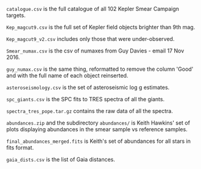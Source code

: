 `catalogue.csv` is the full catalogue of all 102 Kepler Smear Campaign targets.

`Kep_magcut9.csv` is the full set of Kepler field objects brighter than 9th mag.

`Kep_magcut9_v2.csv` includes only those that were under-observed.

`Smear_numax.csv` is the csv of numaxes from Guy Davies - email 17 Nov 2016. 

`guy_numax.csv` is the same thing, reformatted to remove the column 'Good' and with the full name of each object reinserted.

`asteroseismology.csv` is the set of asteroseismic log g estimates. 

`spc_giants.csv` is the SPC fits to TRES spectra of all the giants.

`spectra_tres_pope.tar.gz` contains the raw data of all the spectra. 

`abundances.zip` and the subdirectory `abundances/` is Keith Hawkins' set of plots displaying abundances in the smear sample vs reference samples.

`final_abundances_merged.fits` is Keith's set of abundances for all stars in fits format.

`gaia_dists.csv` is the list of Gaia distances. 